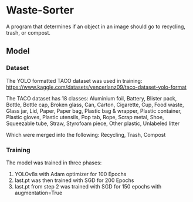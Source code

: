 # Waste-Sorter
A program that determines if an object in an image should go to recycling, trash, or compost.


## Model

### Dataset

The YOLO formatted TACO dataset was used in training: https://www.kaggle.com/datasets/vencerlanz09/taco-dataset-yolo-format

The TACO dataset has 18 classes:
Aluminium foil, Battery, Blister pack, Bottle, Bottle cap, Broken glass, Can, Carton, Cigarette, Cup, Food waste, Glass jar, Lid, Paper, Paper bag, Plastic bag & wrapper, Plastic container, Plastic gloves, Plastic utensils, Pop tab, Rope, Scrap metal, Shoe, Squeezable tube, Straw, Styrofoam piece, Other plastic, Unlabeled litter

Which were merged into the following:
Recycling, Trash, Compost

### Training
The model was trained in three phases:
1. YOLOv8s with Adam optimizer for 100 Epochs
2. last.pt was then trained with SGD for 200 Epochs
3. last.pt from step 2 was trained with SGD for 150 epochs with augmentation=True


